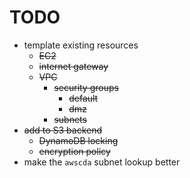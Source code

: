 # TODO

- template existing resources
  - ~~EC2~~
  - ~~internet gateway~~
  - ~~VPC~~
    - ~~security groups~~
      - ~~default~~
      - ~~dmz~~
    - ~~subnets~~
- ~~add to S3 backend~~
  - ~~DynamoDB locking~~
  - ~~encryption policy~~
- make the `awscda` subnet lookup better

